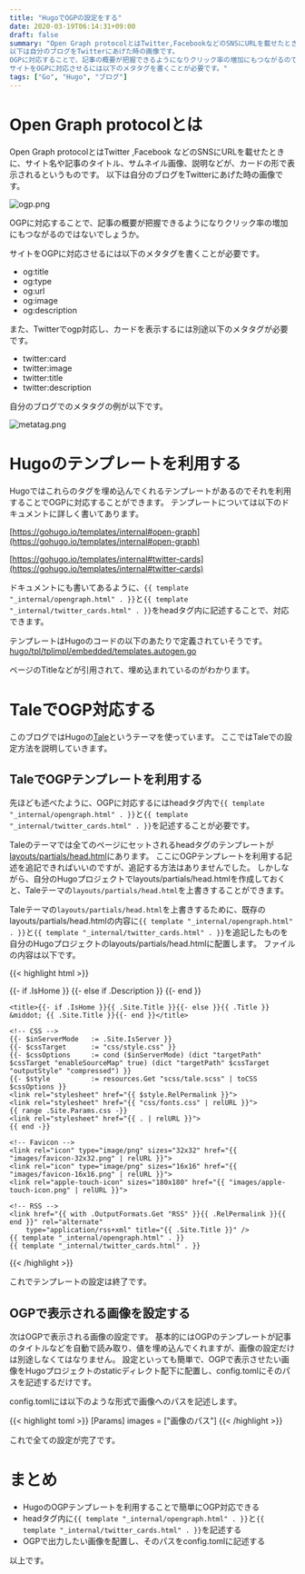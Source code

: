 ```yaml
---
title: "HugoでOGPの設定をする"
date: 2020-03-19T06:14:31+09:00
draft: false
summary: "Open Graph protocolとはTwitter,FacebookなどのSNSにURLを載せたときに、サイト名や記事のタイトル、サムネイル画像、説明などが、カードの形で表示されるというものです。
以下は自分のブログをTwitterにあげた時の画像です。
OGPに対応することで、記事の概要が把握できるようになりクリック率の増加にもつながるのではないでしょうか。
サイトをOGPに対応させるには以下のメタタグを書くことが必要です。"
tags: ["Go", "Hugo", "ブログ"]
---
```


# Open Graph protocolとは

Open Graph protocolとはTwitter ,Facebook などのSNSにURLを載せたときに、サイト名や記事のタイトル、サムネイル画像、説明などが、カードの形で表示されるというものです。
以下は自分のブログをTwitterにあげた時の画像です。

![ogp.png](../../ogp.png)

OGPに対応することで、記事の概要が把握できるようになりクリック率の増加にもつながるのではないでしょうか。

サイトをOGPに対応させるには以下のメタタグを書くことが必要です。

- og:title
- og:type
- og:url
- og:image
- og:description

また、Twitterでogp対応し、カードを表示するには別途以下のメタタグが必要です。

- twitter:card
- twitter:image
- twitter:title
- twitter:description

自分のブログでのメタタグの例が以下です。

![metatag.png](../../metatag.png)


# Hugoのテンプレートを利用する

Hugoではこれらのタグを埋め込んでくれるテンプレートがあるのでそれを利用することでOGPに対応することができます。
テンプレートについては以下のドキュメントに詳しく書いてあります。

[https://gohugo.io/templates/internal#open-graph](https://gohugo.io/templates/internal#open-graph)

[https://gohugo.io/templates/internal#twitter-cards](https://gohugo.io/templates/internal#twitter-cards)

ドキュメントにも書いてあるように、`{{ template "_internal/opengraph.html" . }}`と`{{ template "_internal/twitter_cards.html" . }}`をheadタグ内に記述することで、対応できます。

テンプレートはHugoのコードの以下のあたりで定義されていそうです。
[hugo/tpl/tplimpl/embedded/templates.autogen.go](https://github.com/gohugoio/hugo/blob/d73e37387ca0012bd58bd3f36a0477854b41ab6e/tpl/tplimpl/embedded/templates.autogen.go)

ページのTitleなどが引用されて、埋め込まれているのがわかります。

# TaleでOGP対応する

このブログではHugoの[Tale](https://themes.gohugo.io/tale-hugo/)というテーマを使っています。
ここではTaleでの設定方法を説明していきます。

## TaleでOGPテンプレートを利用する 
先ほども述べたように、OGPに対応するにはheadタグ内で`{{ template "_internal/opengraph.html" . }}`と`{{ template "_internal/twitter_cards.html" . }}`を記述することが必要です。

Taleのテーマでは全てのページにセットされるheadタグのテンプレートが[layouts/partials/head.html](https://github.com/EmielH/tale-hugo/blob/master/layouts/partials/head.html)にあります。
ここにOGPテンプレートを利用する記述を追記できればいいのですが、追記する方法はありませんでした。
しかしながら、自分のHugoプロジェクトでlayouts/partials/head.htmlを作成しておくと、Taleテーマの`layouts/partials/head.html`を上書きすることができます。

Taleテーマの`layouts/partials/head.html`を上書きするために、既存のlayouts/partials/head.htmlの内容に`{{ template "_internal/opengraph.html" . }}`と`{{ template "_internal/twitter_cards.html" . }}`を追記したものを自分のHugoプロジェクトのlayouts/partials/head.htmlに配置します。
ファイルの内容は以下です。

{{< highlight html >}}
<head>
    <meta charset="UTF-8">
    <meta name="viewport" content="width=device-width, initial-scale=1.0">
    {{- if .IsHome }}
    <meta name="description" content="{{ .Site.Params.Description }}">
    {{- else if .Description }}
    <meta name="description" content="{{ .Description }}">
    {{- end }}

    <title>{{- if .IsHome }}{{ .Site.Title }}{{- else }}{{ .Title }} &middot; {{ .Site.Title }}{{- end }}</title>

    <!-- CSS -->
    {{- $inServerMode	:= .Site.IsServer }}
    {{- $cssTarget		:= "css/style.css" }}
    {{- $cssOptions		:= cond ($inServerMode) (dict "targetPath" $cssTarget "enableSourceMap" true) (dict "targetPath" $cssTarget "outputStyle" "compressed") }}
    {{- $style			:= resources.Get "scss/tale.scss" | toCSS $cssOptions }}
    <link rel="stylesheet" href="{{ $style.RelPermalink }}">
    <link rel="stylesheet" href="{{ "css/fonts.css" | relURL }}">
    {{ range .Site.Params.css -}}
    <link rel="stylesheet" href="{{ . | relURL }}">
    {{ end -}}

    <!-- Favicon -->
    <link rel="icon" type="image/png" sizes="32x32" href="{{ "images/favicon-32x32.png" | relURL }}">
    <link rel="icon" type="image/png" sizes="16x16" href="{{ "images/favicon-16x16.png" | relURL }}">
    <link rel="apple-touch-icon" sizes="180x180" href="{{ "images/apple-touch-icon.png" | relURL }}">

    <!-- RSS -->
    <link href="{{ with .OutputFormats.Get "RSS" }}{{ .RelPermalink }}{{ end }}" rel="alternate"
        type="application/rss+xml" title="{{ .Site.Title }}" />
    {{ template "_internal/opengraph.html" . }}
    {{ template "_internal/twitter_cards.html" . }}
</head>
{{< /highlight >}}

これでテンプレートの設定は終了です。

## OGPで表示される画像を設定する 

次はOGPで表示される画像の設定です。
基本的にはOGPのテンプレートが記事のタイトルなどを自動で読み取り、値を埋め込んでくれますが、画像の設定だけは別途しなくてはなりません。
設定といっても簡単で、OGPで表示させたい画像をHugoプロジェクトのstaticディレクト配下に配置し、config.tomlにそのパスを記述するだけです。

config.tomlには以下のような形式で画像へのパスを記述します。

{{< highlight toml >}}
[Params]
  images = ["画像のパス"]
{{< /highlight >}}

これで全ての設定が完了です。

# まとめ

- HugoのOGPテンプレートを利用することで簡単にOGP対応できる
- headタグ内に`{{ template "_internal/opengraph.html" . }}`と`{{ template "_internal/twitter_cards.html" . }}`を記述する
- OGPで出力したい画像を配置し、そのパスをconfig.tomlに記述する

以上です。
